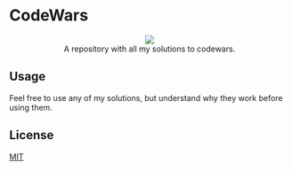 # CodeWars

<p align="center"> 
<img src="https://www.codewars.com/users/dajkatal/badges/large"><br>
A repository with all my solutions to codewars.
</p>

## Usage

Feel free to use any of my solutions, but understand why they work before using them.


## License
[MIT](https://choosealicense.com/licenses/mit/)
